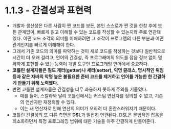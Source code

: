 # 1.1.3 - 간결성과 표현력

- 개발자 생산성은 다른 사람이 짠 코드를 보든, 본인 스스로가 짠 것을 한참 후에 보든 관계없이, 빠르게 읽고 이해할 수 있는 코드를 작성할 수 있는지와 주로 연관돼 있다. 어떤 코드 조각의 의미를 이해하려면 그 조각이 프로그램의 다른 부분과 어떤 관계인지를 빠르게 이해해야 한다.
- 그래서 기존 코드의 의미를 파악하는 것이 새로 코드를 작성하는 것보다 일반적으로 시간이 더 오래 걸리고, 언어의 간결성, 즉 프로그래머의 의도를 잡음 정보 없이 명확하게 표현할 수 있는 능력이 개발 도구인 프로그래밍 언어에서 중요하다.
- **코틀린 설계자들은 필드 게터(getter)나 세터(setter), 익명 클래스, 명시적인 위임 등과 같은 자바의 악명 높은 불필요한 준비 코드를 제거하고 언어를 가능한 한 간결하게 만들기 위해 노력했다.**
- 반면 코틀린 설계자들은 간결성을 너무 과용하지 못하게 주의를 기울였다.
    - 예를 들어, 스칼라와 달리 코틀린에서는 커스텀 연산자를 정의할 수 없고, 기존의 연산자만 재정의할 수 있다.
    - 이는 새 연산자로 인해 연산의 의미가 오히려 더 혼란스러워지기 때문이다.
- 코틀린 간결성의 또 다른 측면은 **DSL**과 밀접히 연관된다. DSL은 문법적인 잡음을 최소화하면서 특정 프로그래밍 범위에 대한 기술을 아주 간결하게 만들어준다.